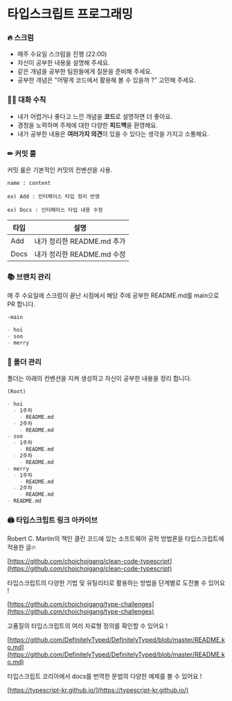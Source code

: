 # 타입스크립트 프로그래밍

### 🔥 스크럼

- 매주 수요일 스크럼을 진행 (22:00)
- 자신이 공부한 내용을 설명해 주세요.
- 같은 개념을 공부한 팀원들에게 질문을 준비해 주세요.
- 공부한 개념은 "어떻게 코드에서 활용해 볼 수 있을까 ?" 고민해 주세요.

### 👩‍🏫 대화 수칙

- 내가 어렵거나 좋다고 느낀 개념을 **코드**로 설명하면 더 좋아요.
- 경청을 노력하며 주제에 대한 다양한 **피드백**을 환영해요.
- 내가 공부한 내용은 **여러가지 의견**이 있을 수 있다는 생각을 가지고 소통해요.

### ✏ 커밋 룰

커밋 룰은 기본적인 커밋의 컨벤션을 사용.

`name : content`

`ex) Add : 인터페이스 타입 정리 반영`

`ex) Docs : 인터페이스 타입 내용 수정`

| 타입 | 설명                       |
| ---- | -------------------------- |
| Add  | 내가 정리한 README.md 추가 |
| Docs | 내가 정리한 README.md 수정 |

### 📚 브랜치 관리

매 주 수요일에 스크럼이 끝난 시점에서 해당 주에 공부한 README.md를 main으로 PR 합니다.

```markdown
-main

- hoi
- soo
- merry
```

### 📁 폴더 관리

폴더는 아래의 컨벤션을 지켜 생성하고 자신이 공부한 내용을 정리 합니다.

```markdown
(Root)

- hoi
  - 1주차
    - README.md
  - 2주차
    - README.md
- soo
  - 1주차
    - README.md
  - 2주차
    - README.md
- merry
  - 1주차
    - README.md
  - 2주차
    - README.md
- README.md
```

### 🖨 타입스크립트 링크 아카이브

Robert C. Martin의 책인 클린 코드에 있는 소프트웨어 공학 방법론을 타입스크립트에 적용한 글🔥

[https://github.com/choichoigang/clean-code-typescript](https://github.com/choichoigang/clean-code-typescript)

타입스크립트의 다양한 기법 및 유틸리티로 활용하는 방법을 단계별로 도전볼 수 있어요 !

[https://github.com/choichoigang/type-challenges](https://github.com/choichoigang/type-challenges)

고품질의 타입스크립트의 여러 자료형 정의를 확인할 수 있어요 !

[https://github.com/DefinitelyTyped/DefinitelyTyped/blob/master/README.ko.md](https://github.com/DefinitelyTyped/DefinitelyTyped/blob/master/README.ko.md)

타입스크립트 코리아에서 docs를 번역한 문법의 다양한 예제를 볼 수 있어요 !

[https://typescript-kr.github.io/](https://typescript-kr.github.io/)
